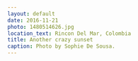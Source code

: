 ```yaml
---
layout: default
date: 2016-11-21
photo: 1480514626.jpg
location_text: Rincon Del Mar, Colombia
title: Another crazy sunset
caption: Photo by Sophie De Sousa.
---
```


